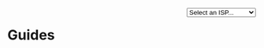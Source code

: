 <div style="float: right">
  <select isp autocomplete="off" class="md-button button-arrow">
    <option value="#">Select an ISP...</option>
    <option value="att">AT&T</option>
    <option value="bell-aliant">Bell Aliant</option>
    <option value="bell-canada">Bell Canada</option>
    <option value="bell-icg">Bell ICG</option>
    <option value="bell-mts">Bell MTS</option>
    <option value="bouygues-sa">Bouygues S.A</option>
    <option value="frontier">Frontier</option>
    <option value="orange-sa">Orange S.A.</option>
    <option value="orange-polska-sa">Orange Polska S.A.</option>
    <option value="rogers">Rogers</option>
    <option value="telus">Telus</option>
    <option value="virgin-media">Virgin Media O2</option>
  </select>
</div>

# Guides
